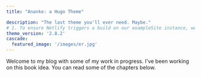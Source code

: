 ```yaml
---
title: "Ananke: a Hugo Theme"

description: "The last theme you'll ever need. Maybe."
# 1. To ensure Netlify triggers a build on our exampleSite instance, we need to change a file in the exampleSite directory.
theme_version: '2.8.2'
cascade:
  featured_image: '/images/er.jpg'
---
```

Welcome to my blog with some of my work in progress. I've been working on this book idea. You can read some of the chapters below.
